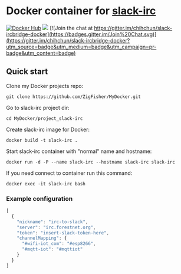 Docker container for [slack-irc](https://github.com/ekmartin/slack-irc)
===
[![Docker Hub](https://img.shields.io/badge/docker-ready-blue.svg)](https://registry.hub.docker.com/u/chihchun/slack-ircbridge/) 
[![](https://images.microbadger.com/badges/image/chihchun/slack-ircbridge.svg)](https://microbadger.com/images/chihchun/slack-ircbridge)
[![Join the chat at https://gitter.im/chihchun/slack-ircbridge-docker](https://badges.gitter.im/Join%20Chat.svg)](https://gitter.im/chihchun/slack-ircbridge-docker?utm_source=badge&utm_medium=badge&utm_campaign=pr-badge&utm_content=badge)


## Quick start
Clone my Docker projects repo:

	git clone https://github.com/ZigFisher/MyDocker.git

Go to slack-irc project dir:

	cd MyDocker/project_slack-irc

Create slack-irc image for Docker:

	docker build -t slack-irc .

Start slack-irc container with "normal" name and hostname:

	docker run -d -P --name slack-irc --hostname slack-irc slack-irc

If you need connect to container run this command:

	docker exec -it slack-irc bash


### Example configuration
```js
[
  {
    "nickname": "irc-to-slack",
    "server": "irc.forestnet.org",
    "token": "insert-slack-token-here",
    "channelMapping": {
      "#wifi-iot_com": "#esp8266",
      "#mqtt-iot": "#mqttiot"
    }
  }
]
```

